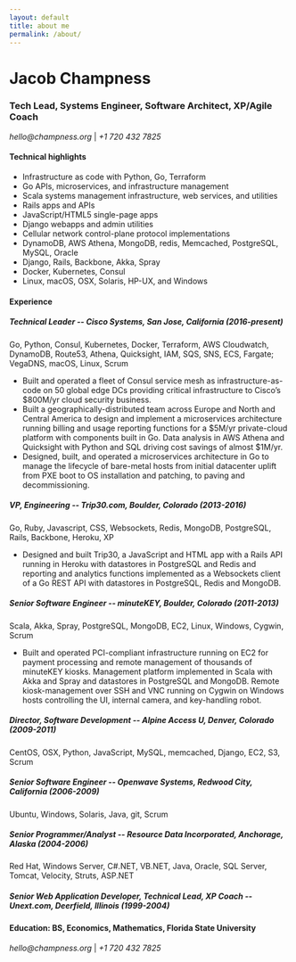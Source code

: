 ```yaml
---
layout: default
title: about me
permalink: /about/
---
```


# Jacob Champness
### Tech Lead, Systems Engineer, Software Architect, XP/Agile Coach

_hello@champness.org_ |  _+1 720 432 7825_

#### Technical highlights
* Infrastructure as code with Python, Go, Terraform
* Go APIs, microservices, and infrastructure management
* Scala systems management infrastructure, web services, and utilities 
* Rails apps and APIs
* JavaScript/HTML5 single-page apps 
* Django webapps and admin utilities 
* Cellular network control-plane protocol implementations 
* DynamoDB, AWS Athena, MongoDB, redis, Memcached, PostgreSQL, MySQL, Oracle 
* Django, Rails, Backbone, Akka, Spray
* Docker, Kubernetes, Consul
* Linux, macOS, OSX, Solaris, HP-UX, and Windows

#### Experience
##### Technical Leader -- Cisco Systems, San Jose, California (2016-present)
Go, Python, Consul, Kubernetes, Docker, Terraform, AWS Cloudwatch, DynamoDB, Route53, Athena, Quicksight, IAM, SQS, SNS, ECS, Fargate; VegaDNS, macOS, Linux, Scrum
- Built and operated a fleet of Consul service mesh as infrastructure-as-code on 50 global edge DCs providing critical infrastructure to Cisco’s $800M/yr cloud security business.
- Built a geographically-distributed team across Europe and North and Central America to design and implement a microservices architecture running billing and usage reporting functions for a $5M/yr private-cloud platform with components built in Go.  Data analysis in AWS Athena and Quicksight with Python and SQL driving cost savings of almost $1M/yr.  
- Designed, built, and operated a microservices architecture in Go to manage the lifecycle of bare-metal hosts from initial datacenter uplift from PXE boot to OS installation and patching, to paving and decommissioning.

##### VP, Engineering -- Trip30.com, Boulder, Colorado (2013-2016)
Go, Ruby, Javascript, CSS, Websockets, Redis, MongoDB, PostgreSQL, Rails, Backbone, Heroku, XP
- Designed and built Trip30, a JavaScript and HTML app with a Rails API running in Heroku with datastores in PostgreSQL and Redis and reporting and analytics functions implemented as a Websockets client of a Go REST API with datastores in PostgreSQL, Redis and MongoDB.

##### Senior Software Engineer -- minuteKEY, Boulder, Colorado (2011-2013)
Scala, Akka, Spray, PostgreSQL, MongoDB, EC2, Linux, Windows, Cygwin, Scrum
- Built and operated PCI-compliant infrastructure running on EC2 for payment processing and remote management of thousands of minuteKEY kiosks. Management platform implemented in Scala with Akka and Spray and datastores in PostgreSQL and MongoDB.  Remote kiosk-management over SSH and VNC running on Cygwin on Windows hosts controlling the UI, internal camera, and key-handling robot.

##### Director, Software Development -- Alpine Access U, Denver, Colorado (2009-2011)
CentOS, OSX, Python, JavaScript, MySQL, memcached, Django, EC2, S3, Scrum

##### Senior Software Engineer -- Openwave Systems, Redwood City, California (2006-2009)
Ubuntu, Windows, Solaris, Java, git, Scrum

##### Senior Programmer/Analyst -- Resource Data Incorporated, Anchorage, Alaska (2004-2006)
Red Hat, Windows Server, C#.NET, VB.NET, Java, Oracle, SQL Server, Tomcat, Velocity, Struts, ASP.NET

##### Senior Web Application Developer, Technical Lead, XP Coach -- Unext.com, Deerfield, Illinois (1999-2004)

#### Education: BS, Economics, Mathematics, Florida State University 

_hello@champness.org_ |  _+1 720 432 7825_
